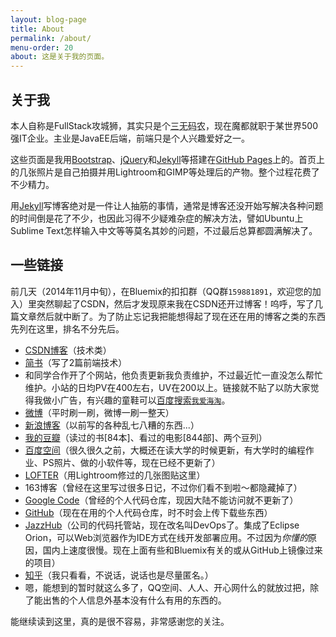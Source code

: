 ```yaml
---
layout: blog-page
title: About
permalink: /about/
menu-order: 20
about: 这是关于我的页面。
---
```



## 关于我 ##


本人自称是FullStack攻城狮，其实只是个<abbr title="没钱、没时间、没妹纸；比码农更惨的那叫码奴">三无码农</abbr>，现在魔都就职于某世界500强IT企业。主业是JavaEE后端，前端只是个人兴趣爱好之一。


这些页面是我用[Bootstrap][13]、[jQuery][14]和[Jekyll][15]等搭建在[GitHub Pages][16]上的。首页上的几张照片是自己拍摄并用Lightroom和GIMP等处理后的产物。整个过程花费了不少精力。


用[Jekyll][15]写博客绝对是一件让人抽筋的事情，通常是博客还没开始写解决各种问题的时间倒是花了不少，也因此习得不少疑难杂症的解决方法，譬如Ubuntu上Sublime Text怎样输入中文等等莫名其妙的问题，不过最后总算都圆满解决了。


<!--
总结下这段时间的折腾，我觉得最终要的还是得细心。因为各种疑难杂症的病因通常是因为一些不起眼的小细节。如果心不够细，或者太急于求成就很容易遗漏这些细节。而一旦遗漏了就根本没有补救的方法。因为一旦你确定某快地方并无病因，就绝对不会再回头来看这块地方进而就不可能找出病因所在之处——通常都隐藏在这些地方之中。

好了屁话说了那么多可以结尾了。

> **这是一片屁话连篇的About，想要快速跳过的童鞋请从P.P.S.开始。**



<s>P.S. 忘记说一下了，您看到的其他各种页面都是我为了测试效果而创建出来的各种没用的页面，请无视。</s>

**P.P.S.** -->


## 一些链接 ##


前几天（2014年11月中旬），在Bluemix的扣扣群（QQ群`159881891`，欢迎您的加入）里突然聊起了CSDN，然后才发现原来我在CSDN还开过博客！呜呼，写了几篇文章然后就中断了。为了防止忘记我把能想得起了现在还在用的博客之类的东西先列在这里，排名不分先后。


* [CSDN博客][1]（技术类）
* [简书][2]（写了2篇前端技术）
* 和同学合作开了个网站，他负责更新我负责维护，不过最近忙一直没怎么帮忙维护。小站的日均PV在400左右，UV在200以上。链接就不贴了以防大家觉得我做小广告，有兴趣的童鞋可以[百度搜索`我爱海淘`][3]。
* [微博][4]（平时刷一刷，微博一刷一整天）
* [新浪博客][5]（以前写的各种乱七八糟的东西...）
* [我的豆瓣][6]（读过的书[84本]、看过的电影[844部]、两个豆列）
* [百度空间][7]（很久很久之前，大概还在读大学的时候更新，有大学时的编程作业、PS照片、做的小软件等，现在已经不更新了）
* [LOFTER][8]（用Lightroom修过的几张图贴这里）
* 163博客（曾经在这里写过很多日记，不过你们看不到啦～都隐藏掉了）
* [Google Code][9]（曾经的个人代码仓库，现因大陆不能访问就不更新了）
* [GitHub][10]（现在在用的个人代码仓库，时不时会上传下载些东西）
* [JazzHub][11]（公司的代码托管站，现在改名叫DevOps了。集成了Eclipse Orion，可以Web浏览器作为IDE方式在线开发部署应用。不过因为*你懂的*原因，国内上速度很慢。现在上面有些和Bluemix有关的或从GitHub上镜像过来的项目）
* [知乎][12]（我只看看，不说话，说话也是尽量匿名。）
* 嗯，能想到的暂时就这么多了，QQ空间、人人、开心网什么的就放过把，除了能出售的个人信息外基本没有什么有用的东西的。


能继续读到这里，真的是很不容易，非常感谢您的关注。


[1]: http://blog.csdn.net/dewafer "CSDN博客"
[2]: http://www.jianshu.com/users/6bb38a5ad5fb/ "简书"
[3]: http://www.baidu.com/s?wd=我爱海淘 "百度搜索我爱海淘"
[4]: http://weibo.com/dewafer "我的微博"
[5]: http://blog.sina.com.cn/dewafer "我的新浪博客"
[6]: http://www.douban.com/people/2169181/ "我的豆瓣"
[7]: http://hi.baidu.com/mwxp2 "百度空间"
[8]: http://aphotoor.lofter.com/ "LOFTER"
[9]: http://code.google.com/p/dewafercodelib/ "dewafercodelib"
[10]: https://github.com/dewafer "github"
[11]: https://hub.jazz.net/user/dewafer "jazzHub"
[12]: http://www.zhihu.com/people/dewafer "知乎"
[13]: http://www.bootcss.com
[14]: http://jquery.com
[15]: http://jekyllrb.com
[16]: http://pages.github.com
